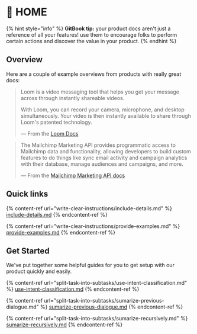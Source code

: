 # 👋 HOME

{% hint style="info" %}
**GitBook tip:** your product docs aren't just a reference of all your features! use them to encourage folks to perform certain actions and discover the value in your product.
{% endhint %}

## Overview

Here are a couple of example overviews from products with really great docs:

> Loom is a video messaging tool that helps you get your message across through instantly shareable videos.
>
> With Loom, you can record your camera, microphone, and desktop simultaneously. Your video is then instantly available to share through Loom's patented technology.
>
> — From the [Loom Docs](https://support.loom.com/hc/en-us/articles/360002158057-What-is-Loom-)

> The Mailchimp Marketing API provides programmatic access to Mailchimp data and functionality, allowing developers to build custom features to do things like sync email activity and campaign analytics with their database, manage audiences and campaigns, and more.
>
> — From the [Mailchimp Marketing API docs](https://mailchimp.com/developer/marketing/docs/fundamentals/)

## Quick links

{% content-ref url="write-clear-instructions/include-details.md" %}
[include-details.md](write-clear-instructions/include-details.md)
{% endcontent-ref %}

{% content-ref url="write-clear-instructions/provide-examples.md" %}
[provide-examples.md](write-clear-instructions/provide-examples.md)
{% endcontent-ref %}

## Get Started

We've put together some helpful guides for you to get setup with our product quickly and easily.

{% content-ref url="split-task-into-subtasks/use-intent-classification.md" %}
[use-intent-classification.md](split-task-into-subtasks/use-intent-classification.md)
{% endcontent-ref %}

{% content-ref url="split-task-into-subtasks/sumarize-previous-dialogue.md" %}
[sumarize-previous-dialogue.md](split-task-into-subtasks/sumarize-previous-dialogue.md)
{% endcontent-ref %}

{% content-ref url="split-task-into-subtasks/sumarize-recursively.md" %}
[sumarize-recursively.md](split-task-into-subtasks/sumarize-recursively.md)
{% endcontent-ref %}
